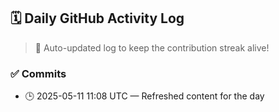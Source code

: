 ## 🗓️ Daily GitHub Activity Log

> 🤖 Auto-updated log to keep the contribution streak alive!

### ✅ Commits

- 🕒 2025-05-11 11:08 UTC — Refreshed content for the day

